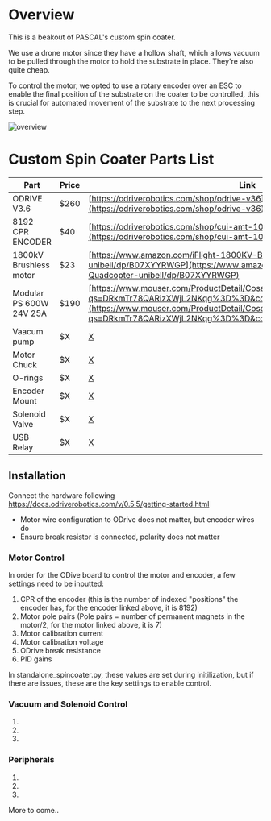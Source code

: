 # Overview
This is a beakout of PASCAL's custom spin coater. 

We use a drone motor since they have a hollow shaft, which allows vacuum to be pulled through the motor to hold the substrate in place. They're also quite cheap. 

To control the motor, we opted to use a rotary encoder over an ESC to enable the final position of the substrate on the coater to be controlled, this is crucial for automated movement of the substrate to the next processing step. 

![overview](demo_figure/spin_coater.gif)


# Custom Spin Coater Parts List
| Part                     | Price | Link                                                                                                           |
|--------------------------|-------|----------------------------------------------------------------------------------------------------------------|
| ODRIVE V3.6              | $260  | [https://odriverobotics.com/shop/odrive-v36](https://odriverobotics.com/shop/odrive-v36)                       |
| 8192 CPR ENCODER         | $40   | [https://odriverobotics.com/shop/cui-amt-102](https://odriverobotics.com/shop/cui-amt-102)                     |
| 1800kV Brushless motor   | $23   | [https://www.amazon.com/iFlight-1800KV-Brushless-Quadcopter-unibell/dp/B07XYYRWGP](https://www.amazon.com/iFlight-1800KV-Brushless-Quadcopter-unibell/dp/B07XYYRWGP) |
| Modular PS 600W 24V 25A  | $190  | [https://www.mouser.com/ProductDetail/Cosel/PJMA600F-24?qs=DRkmTr78QARizXWjL2NKqg%3D%3D&countryCode=US&currencyCode=USD](https://www.mouser.com/ProductDetail/Cosel/PJMA600F-24?qs=DRkmTr78QARizXWjL2NKqg%3D%3D&countryCode=US&currencyCode=USD) |
| Vaacum pump              | $X   | [X](Y) |
| Motor Chuck             | $X   | [X](Y) |
| O-rings                 | $X   | [X](Y) |
| Encoder Mount           | $X   | [X](Y) |
| Solenoid Valve          | $X   | [X](Y) |
| USB Relay                   | $X   | [X](Y) |


## Installation
Connect the hardware following https://docs.odriverobotics.com/v/0.5.5/getting-started.html
 - Motor wire configuration to ODrive does not matter, but encoder wires do
 - Ensure break resistor is connected, polarity does not matter


### Motor Control 
In order for the ODive board to control the motor and encoder, a few settings need to be inputted:
1. CPR of the encoder (this is the number of indexed "positions" the encoder has, for the encoder linked above, it is 8192)
2. Motor pole pairs (Pole pairs = number of permanent magnets in the motor/2, for the motor linked above, it is 7)
3. Motor calibration current 
4. Motor calibration voltage 
5. ODrive break resistance 
6. PID gains

In standalone_spincoater.py, these values are set during initilization, but if there are issues, these are the key settings to enable control. 


### Vacuum and Solenoid Control
1. 
2.
3. 

### Peripherals 
1.
2. 
3. 


More to come.. 
